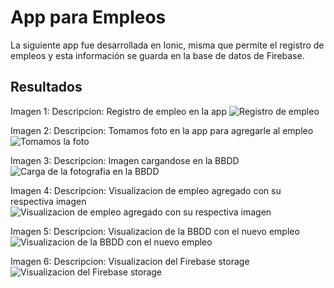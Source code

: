 # App para Empleos

La siguiente app fue desarrollada en Ionic, misma que permite el registro de empleos y esta información se guarda en la base de datos de Firebase.

## Resultados

Imagen 1:
Descripcion: Registro de empleo en la app
![Registro de empleo](1.PNG)

Imagen 2:
Descripcion: Tomamos foto en la app para agregarle al empleo
![Tomamos la foto](2.PNG)

Imagen 3:
Descripcion: Imagen cargandose en la BBDD
![Carga de la fotografia en la BBDD](3.PNG)

Imagen 4:
Descripcion: Visualizacion de empleo agregado con su respectiva imagen
![Visualizacion de empleo agregado con su respectiva imagen](4.PNG)

Imagen 5:
Descripcion: Visualizacion de la BBDD con el nuevo empleo
![Visualizacion de la BBDD con el nuevo empleo](5.PNG)

Imagen 6:
Descripcion: Visualizacion del Firebase storage
![Visualizacion del Firebase storage](6.PNG)


